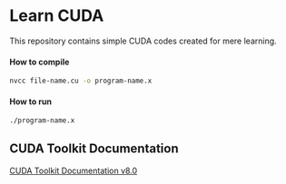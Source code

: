 # Learn CUDA

This repository contains simple CUDA codes created for mere learning.

#### How to compile

```bash
nvcc file-name.cu -o program-name.x
```

#### How to run

```bash
./program-name.x
```

## CUDA Toolkit Documentation

[CUDA Toolkit Documentation v8.0](http://docs.nvidia.com/cuda/index.html)